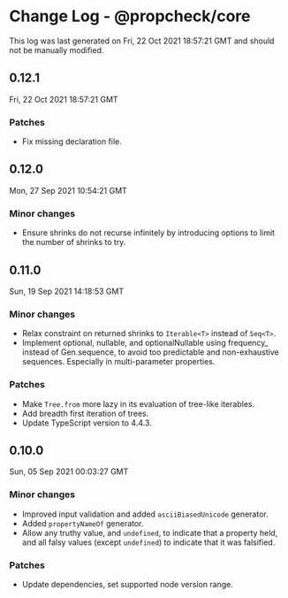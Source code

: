 # Change Log - @propcheck/core

This log was last generated on Fri, 22 Oct 2021 18:57:21 GMT and should not be manually modified.

## 0.12.1
Fri, 22 Oct 2021 18:57:21 GMT

### Patches

- Fix missing declaration file.

## 0.12.0
Mon, 27 Sep 2021 10:54:21 GMT

### Minor changes

- Ensure shrinks do not recurse infinitely by introducing options to limit the number of shrinks to try.

## 0.11.0
Sun, 19 Sep 2021 14:18:53 GMT

### Minor changes

- Relax constraint on returned shrinks to `Iterable<T>` instead of `Seq<T>`.
- Implement optional, nullable, and optionalNullable using frequency_ instead of Gen.sequence, to avoid too predictable and non-exhaustive sequences. Especially in multi-parameter properties.

### Patches

- Make `Tree.from` more lazy in its evaluation of tree-like iterables.
- Add breadth first iteration of trees.
- Update TypeScript version to 4.4.3.

## 0.10.0
Sun, 05 Sep 2021 00:03:27 GMT

### Minor changes

- Improved input validation and added `asciiBiasedUnicode` generator.
- Added `propertyNameOf` generator.
- Allow any truthy value, and `undefined`, to indicate that a property held, and all falsy values (except `undefined`) to indicate that it was falsified.

### Patches

- Update dependencies, set supported node version range.

